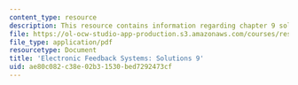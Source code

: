 ```yaml
---
content_type: resource
description: This resource contains information regarding chapter 9 solutions.
file: https://ol-ocw-studio-app-production.s3.amazonaws.com/courses/res-6-010-electronic-feedback-systems-spring-2013/ae80c082c38e02b31530bed7292473cf_MITRES_6-010S13_sol09.pdf
file_type: application/pdf
resourcetype: Document
title: 'Electronic Feedback Systems: Solutions 9'
uid: ae80c082-c38e-02b3-1530-bed7292473cf
---
```

